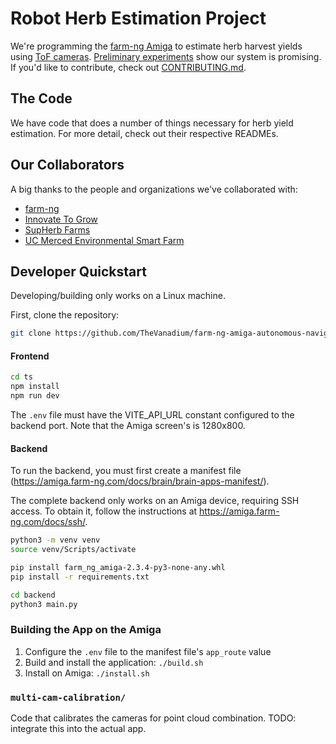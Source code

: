 # Robot Herb Estimation Project

We're programming the [farm-ng Amiga](https://farm-ng.com/amiga/) to estimate herb harvest yields using [ToF cameras](https://shop.luxonis.com/products/oak-d-sr-poe?variant=46456301027551). [Preliminary experiments](https://thevanadium.github.io/portfolio/2024-08-Fall-CSE-302-poster.pdf) show our system is promising. If you'd like to contribute, check out [CONTRIBUTING.md](https://github.com/TheVanadium/farm-ng-amiga-autonomous-navigation/blob/master/CONTRIBUTING.md).

## The Code

We have code that does a number of things necessary for herb yield estimation. For more detail, check out their respective READMEs.



## Our Collaborators
A big thanks to the people and organizations we've collaborated with:
- [farm-ng](https://farm-ng.com/)
- [Innovate To Grow](https://i2g.ucmerced.edu/)
- [SupHerb Farms](https://supherbfarms.com/)
- [UC Merced Environmental Smart Farm](https://vista.ucmerced.edu/farm/)


## Developer Quickstart
Developing/building only works on a Linux machine. 

First, clone the repository:
```bash
git clone https://github.com/TheVanadium/farm-ng-amiga-autonomous-navigation.git
```

#### Frontend
```bash
cd ts
npm install
npm run dev
```
The `.env` file must have the VITE_API_URL constant configured to the backend port. Note that the Amiga screen's is 1280x800.

#### Backend
To run the backend, you must first create a manifest file (https://amiga.farm-ng.com/docs/brain/brain-apps-manifest/).

The complete backend only works on an Amiga device, requiring SSH access. To obtain it, follow the instructions at https://amiga.farm-ng.com/docs/ssh/. 

```bash
python3 -m venv venv
source venv/Scripts/activate

pip install farm_ng_amiga-2.3.4-py3-none-any.whl
pip install -r requirements.txt

cd backend
python3 main.py
```

### Building the App on the Amiga
1. Configure the `.env` file to the manifest file's `app_route` value
2. Build and install the application: `./build.sh`
3. Install on Amiga: `./install.sh`


### `multi-cam-calibration/`
Code that calibrates the cameras for point cloud combination. TODO: integrate this into the actual app.
